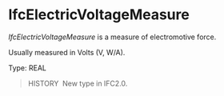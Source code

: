 IfcElectricVoltageMeasure
=========================

_IfcElectricVoltageMeasure_ is a measure of electromotive force.

Usually measured in Volts (V, W/A).

Type: REAL

> HISTORY&nbsp; New type in IFC2.0.
